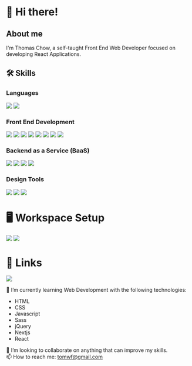 
# 👋 Hi there!
## About me

I'm Thomas Chow, a self-taught Front End Web Developer focused on developing React Applications.

## 🛠 Skills

### Languages
![](https://img.shields.io/badge/JAVASCRIPT-w?logo=Javascript&logoColor=F7DF1E&color=555555&style=for-the-badge)
![](https://img.shields.io/badge/PYTHON-w?logo=Python&logoColor=white&color=3776AB&style=for-the-badge)

### Front End Development
![](https://img.shields.io/badge/NEXT.JS-w?logo=Next.js&logoColor=white&color=000000&style=for-the-badge)
![](https://img.shields.io/badge/REACT-w?logo=React&logoColor=61DAFB&color=555555&style=for-the-badge)
![](https://img.shields.io/badge/CHAKRA%20UI-w?logo=Chakra%20UI&logoColor=white&color=319795&style=for-the-badge)
![](https://img.shields.io/badge/Tailwind%20CSS-w?logo=Tailwind%20CSS&logoColor=white&color=06B6D4&style=for-the-badge)
![](https://img.shields.io/badge/jQuery-w?logo=jQuery&logoColor=white&color=0769AD&style=for-the-badge)
![](https://img.shields.io/badge/Sass-w?logo=Sass&logoColor=white&color=CC6699&style=for-the-badge)
![](https://img.shields.io/badge/HTML-w?logo=HTML5&logoColor=white&color=E34F26&style=for-the-badge)
![](https://img.shields.io/badge/CSS-w?logo=CSS3&logoColor=white&color=1572B6&style=for-the-badge)

### Backend as a Service (BaaS)
![](https://img.shields.io/badge/Vercel-w?logo=Vercel&logoColor=white&color=000000&style=for-the-badge)
![](https://img.shields.io/badge/Netlify-w?logo=Netlify&logoColor=white&color=00C7B7&style=for-the-badge)
![](https://img.shields.io/badge/Firebase-w?logo=Firebase&logoColor=FFCA28&color=555555&style=for-the-badge)
![](https://img.shields.io/badge/Heroku-w?logo=Heroku&logoColor=white&color=430098&style=for-the-badge)

### Design Tools
![](https://img.shields.io/badge/Inkscape-w?logo=Inkscape&logoColor=white&color=000000&style=for-the-badge)
![](https://img.shields.io/badge/Figma-w?logo=Figma&logoColor=white&color=F24E1E&style=for-the-badge)
![](https://img.shields.io/badge/Canva-w?logo=Canva&logoColor=white&color=00C4CC&style=for-the-badge)

# 🖥 Workspace Setup
![](https://img.shields.io/badge/MACOS-w?logo=Apple&logoColor=white&color=000000&style=for-the-badge)
![](https://img.shields.io/badge/VIM-w?logo=Vim&logoColor=white&color=019733&style=for-the-badge)

# 🔗 Links
![](https://img.shields.io/badge/GMAIL-w?url=mailto:tomwf@gmail&logo=Gmail&logoColor=white&color=EA4335&style=for-the-badge)

🌱 I’m currently learning Web Development with the following technologies:
- HTML
- CSS
- Javascript
- Sass
- jQuery
- Nextjs
- React

💞️ I’m looking to collaborate on anything that can improve my skills.  
📫 How to reach me: tomwf@gmail.com  

<!---
tomwf/tomwf is a ✨ special ✨ repository because its `README.md` (this file) appears on your GitHub profile.
You can click the Preview link to take a look at your changes.
--->

